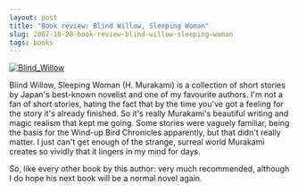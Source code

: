 ```yaml
---
layout: post
title: "Book review: Blind Willow, Sleeping Woman"
slug: 2007-10-28-book-review-blind-willow-sleeping-woman
tags: books
---
```


[ ![Blind_Willow](https://dl.dropbox.com/u/3579694/marionsmits.net/2007/08/blind_willow.thumbnail.jpg) ](http://www.amazon.co.uk/Blind-Willow-Sleeping-Haruki-Murakami/dp/0099488663/)

Blind Willow, Sleeping Woman (H. Murakami) is a collection of short stories by Japan's best-known novelist and one of my favourite authors. I'm not a fan of short stories, hating the fact that by the time you've got a feeling for the story it's already finished. So it's really Murakami's beautiful writing and magic realism that kept me going. Some stories were vaguely familiar, being the basis for the Wind-up Bird Chronicles apparently, but that didn't really matter. I just can't get enough of the strange, surreal world Murakami creates so vividly that it lingers in my mind for days.

So, like every other book by this author: very much recommended, although I do hope his next book will be a normal novel again.
